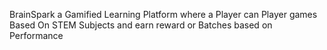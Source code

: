 BrainSpark a Gamified Learning Platform where a Player can Player games Based On STEM Subjects and earn reward or Batches based on Performance


